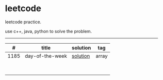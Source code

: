 # leetcode

leetcode practice.

use c++, java, python to solve the problem.

---

| #    | title           | solution     | tag   |
| ---- | --------------- | ------------ | ----- |
| 1185 | day-of-the-week | [solution]() | array |
|      |                 |              |       |
|      |                 |              |       |
|      |                 |              |       |
|      |                 |              |       |
|      |                 |              |       |
|      |                 |              |       |
|      |                 |              |       |
|      |                 |              |       |




